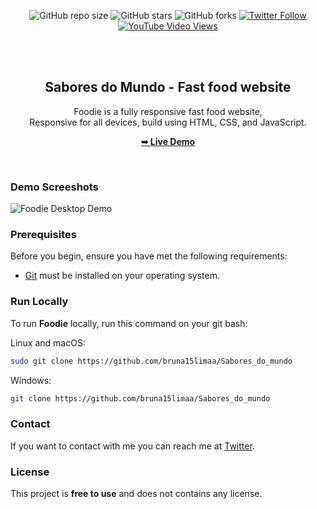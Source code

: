 <div align="center">
  
  ![GitHub repo size](https://img.shields.io/github/repo-size/codewithsadee/foodie)
  ![GitHub stars](https://img.shields.io/github/stars/codewithsadee/foodie?style=social)
  ![GitHub forks](https://img.shields.io/github/forks/codewithsadee/foodie?style=social)
[![Twitter Follow](https://img.shields.io/twitter/follow/codewithsadee_?style=social)](https://twitter.com/intent/follow?screen_name=codewithsadee_)
  [![YouTube Video Views](https://img.shields.io/youtube/views/5XnX83goEZo?style=social)](https://youtu.be/5XnX83goEZo)

  <br />
  <br />

  <h2 align="center">Sabores do Mundo - Fast food website</h2>

  Foodie is a fully responsive fast food website, <br />Responsive for all devices, build using HTML, CSS, and JavaScript.

  <a href="(https://bruna15limaa.github.io/Sabores_do_mundo/)"><strong>➥ Live Demo</strong></a>

</div>

<br />

### Demo Screeshots

![Foodie Desktop Demo](./readme-images/desktop.png "Desktop Demo")

### Prerequisites

Before you begin, ensure you have met the following requirements:

* [Git](https://git-scm.com/downloads "Download Git") must be installed on your operating system.

### Run Locally

To run **Foodie** locally, run this command on your git bash:

Linux and macOS:

```bash
sudo git clone https://github.com/bruna15limaa/Sabores_do_mundo
```

Windows:

```bash
git clone https://github.com/bruna15limaa/Sabores_do_mundo
```

### Contact

If you want to contact with me you can reach me at [Twitter](https://www.twitter.com/bruna15lima).

### License

This project is **free to use** and does not contains any license.
